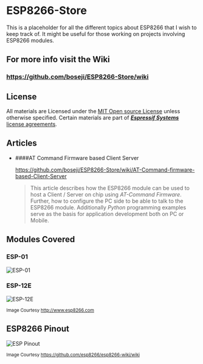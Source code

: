 # ESP8266-Store

This is a placeholder for all the different topics about ESP8266 that I wish to keep track of. It might be useful for those working on projects involving ESP8266 modules.

## For more info visit the Wiki
### <https://github.com/boseji/ESP8266-Store/wiki>

## License
All materials are Licensed under the [MIT Open source License](https://github.com/boseji/ESP8266-Store/raw/master/LICENSE) unless otherwise specified. 
Certain materials are part of [***Espressif Systems*** license agreements](http://espressif.com/).

## Articles

* ####AT Command Firmware based Client Server

  https://github.com/boseji/ESP8266-Store/wiki/AT-Command-firmware-based-Client-Server

  > This article describes how the ESP8266 module can be used to host a Client / Server on chip using *AT-Command Firmware*. Further, how to configure the PC side to be able to talk to the ESP8266 module. Additionally *Python* programming examples serve as the basis for application development both on PC or Mobile.


## Modules Covered

### ESP-01
![ESP-01](https://github.com/boseji/ESP8266-Store/raw/master/images/ESP8266-ESP01-boardpicture.jpg)

### ESP-12E
![ESP-12E](https://github.com/boseji/ESP8266-Store/raw/master/images/ESP8266-ESP-12E.jpg)

<sub>Image Courtesy http://www.esp8266.com</sub>

## ESP8266 Pinout
![ESP Pinout](https://github.com/boseji/ESP8266-Store/raw/master/images/esp8266ex-layout.jpg)

<sub>Image Courtesy https://github.com/esp8266/esp8266-wiki/wiki</sub>

